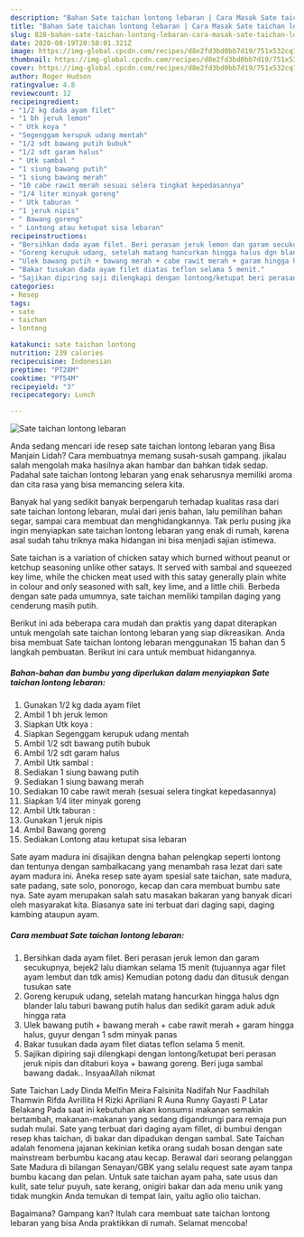 ```yaml
---
description: "Bahan Sate taichan lontong lebaran | Cara Masak Sate taichan lontong lebaran Yang Lezat"
title: "Bahan Sate taichan lontong lebaran | Cara Masak Sate taichan lontong lebaran Yang Lezat"
slug: 828-bahan-sate-taichan-lontong-lebaran-cara-masak-sate-taichan-lontong-lebaran-yang-lezat
date: 2020-08-19T20:58:01.321Z
image: https://img-global.cpcdn.com/recipes/d8e2fd3bd0bb7d19/751x532cq70/sate-taichan-lontong-lebaran-foto-resep-utama.jpg
thumbnail: https://img-global.cpcdn.com/recipes/d8e2fd3bd0bb7d19/751x532cq70/sate-taichan-lontong-lebaran-foto-resep-utama.jpg
cover: https://img-global.cpcdn.com/recipes/d8e2fd3bd0bb7d19/751x532cq70/sate-taichan-lontong-lebaran-foto-resep-utama.jpg
author: Roger Hudson
ratingvalue: 4.8
reviewcount: 12
recipeingredient:
- "1/2 kg dada ayam filet"
- "1 bh jeruk lemon"
- " Utk koya "
- "Segenggam kerupuk udang mentah"
- "1/2 sdt bawang putih bubuk"
- "1/2 sdt garam halus"
- " Utk sambal "
- "1 siung bawang putih"
- "1 siung bawang merah"
- "10 cabe rawit merah sesuai selera tingkat kepedasannya"
- "1/4 liter minyak goreng"
- " Utk taburan "
- "1 jeruk nipis"
- " Bawang goreng"
- " Lontong atau ketupat sisa lebaran"
recipeinstructions:
- "Bersihkan dada ayam filet. Beri perasan jeruk lemon dan garam secukupnya, bejek2 lalu diamkan selama 15 menit (tujuannya agar filet ayam lembut dan tdk amis) Kemudian potong dadu dan ditusuk dengan tusukan sate"
- "Goreng kerupuk udang, setelah matang hancurkan hingga halus dgn blander lalu taburi bawang putih halus dan sedikit garam aduk aduk hingga rata"
- "Ulek bawang putih + bawang merah + cabe rawit merah + garam hingga halus, guyur dengan 1 sdm minyak panas"
- "Bakar tusukan dada ayam filet diatas teflon selama 5 menit."
- "Sajikan dipiring saji dilengkapi dengan lontong/ketupat beri perasan jeruk nipis dan ditaburi koya + bawang goreng. Beri juga sambal bawang dadak.. InsyaaAllah nikmat"
categories:
- Resep
tags:
- sate
- taichan
- lontong

katakunci: sate taichan lontong 
nutrition: 239 calories
recipecuisine: Indonesian
preptime: "PT28M"
cooktime: "PT54M"
recipeyield: "3"
recipecategory: Lunch

---
```



![Sate taichan lontong lebaran](https://img-global.cpcdn.com/recipes/d8e2fd3bd0bb7d19/751x532cq70/sate-taichan-lontong-lebaran-foto-resep-utama.jpg)

Anda sedang mencari ide resep sate taichan lontong lebaran yang Bisa Manjain Lidah? Cara membuatnya memang susah-susah gampang. jikalau salah mengolah maka hasilnya akan hambar dan bahkan tidak sedap. Padahal sate taichan lontong lebaran yang enak seharusnya memiliki aroma dan cita rasa yang bisa memancing selera kita.

Banyak hal yang sedikit banyak berpengaruh terhadap kualitas rasa dari sate taichan lontong lebaran, mulai dari jenis bahan, lalu pemilihan bahan segar, sampai cara membuat dan menghidangkannya. Tak perlu pusing jika ingin menyiapkan sate taichan lontong lebaran yang enak di rumah, karena asal sudah tahu triknya maka hidangan ini bisa menjadi sajian istimewa.

Sate taichan is a variation of chicken satay which burned without peanut or ketchup seasoning unlike other satays. It served with sambal and squeezed key lime, while the chicken meat used with this satay generally plain white in colour and only seasoned with salt, key lime, and a little chili. Berbeda dengan sate pada umumnya, sate taichan memiliki tampilan daging yang cenderung masih putih.


Berikut ini ada beberapa cara mudah dan praktis yang dapat diterapkan untuk mengolah sate taichan lontong lebaran yang siap dikreasikan. Anda bisa membuat Sate taichan lontong lebaran menggunakan 15 bahan dan 5 langkah pembuatan. Berikut ini cara untuk membuat hidangannya.

<!--inarticleads1-->

##### Bahan-bahan dan bumbu yang diperlukan dalam menyiapkan Sate taichan lontong lebaran:

1. Gunakan 1/2 kg dada ayam filet
1. Ambil 1 bh jeruk lemon
1. Siapkan  Utk koya :
1. Siapkan Segenggam kerupuk udang mentah
1. Ambil 1/2 sdt bawang putih bubuk
1. Ambil 1/2 sdt garam halus
1. Ambil  Utk sambal :
1. Sediakan 1 siung bawang putih
1. Sediakan 1 siung bawang merah
1. Sediakan 10 cabe rawit merah (sesuai selera tingkat kepedasannya)
1. Siapkan 1/4 liter minyak goreng
1. Ambil  Utk taburan :
1. Gunakan 1 jeruk nipis
1. Ambil  Bawang goreng
1. Sediakan  Lontong atau ketupat sisa lebaran


Sate ayam madura ini disajikan dengna bahan pelengkap seperti lontong dan tentunya dengan sambalkacang yang menambah rasa lezat dari sate ayam madura ini. Aneka resep sate ayam spesial sate taichan, sate madura, sate padang, sate solo, ponorogo, kecap dan cara membuat bumbu sate nya. Sate ayam merupakan salah satu masakan bakaran yang banyak dicari oleh masyarakat kita. Biasanya sate ini terbuat dari daging sapi, daging kambing ataupun ayam. 

<!--inarticleads2-->

##### Cara membuat Sate taichan lontong lebaran:

1. Bersihkan dada ayam filet. Beri perasan jeruk lemon dan garam secukupnya, bejek2 lalu diamkan selama 15 menit (tujuannya agar filet ayam lembut dan tdk amis) Kemudian potong dadu dan ditusuk dengan tusukan sate
1. Goreng kerupuk udang, setelah matang hancurkan hingga halus dgn blander lalu taburi bawang putih halus dan sedikit garam aduk aduk hingga rata
1. Ulek bawang putih + bawang merah + cabe rawit merah + garam hingga halus, guyur dengan 1 sdm minyak panas
1. Bakar tusukan dada ayam filet diatas teflon selama 5 menit.
1. Sajikan dipiring saji dilengkapi dengan lontong/ketupat beri perasan jeruk nipis dan ditaburi koya + bawang goreng. Beri juga sambal bawang dadak.. InsyaaAllah nikmat


Sate Taichan Lady Dinda Melfin Meira Falsinita Nadifah Nur Faadhilah Thamwin Rifda Avrillita H Rizki Apriliani R Auna Runny Gayasti P Latar Belakang Pada saat ini kebutuhan akan konsumsi makanan semakin bertambah, makanan-makanan yang sedang digandrungi para remaja pun sudah mulai. Sate yang terbuat dari daging ayam fillet, di bumbui dengan resep khas taichan, di bakar dan dipadukan dengan sambal. Sate Taichan adalah fenomena jajanan kekinian ketika orang sudah bosan dengan sate mainstream berbumbu kacang atau kecap. Berawal dari seorang pelanggan Sate Madura di bilangan Senayan/GBK yang selalu request sate ayam tanpa bumbu kacang dan pelan. Untuk sate taichan ayam paha, sate usus dan kulit, sate telur puyuh, sate kerang, onigiri bakar dan ada menu unik yang tidak mungkin Anda temukan di tempat lain, yaitu aglio olio taichan. 

Bagaimana? Gampang kan? Itulah cara membuat sate taichan lontong lebaran yang bisa Anda praktikkan di rumah. Selamat mencoba!
